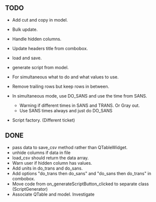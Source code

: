 ## TODO
- Add cut and copy in model.
- Bulk update.
- Handle hidden columns.
- Update headers title from combobox.
- load and save.
- generate script from model.

- For simultaneous what to do and what values to use.
- Remove trailing rows but keep rows in between.
- In simultaneous mode, use DO_SANS and use the time from SANS.
  - Warning if different times in SANS and TRANS. Or Gray out.
  - Use SANS times always and just do DO_SANS

- Script factory. (Different ticket)


## DONE
- pass data to save_csv method rather than QTableWidget.
- unhide columns if data in file
- load_csv should return the data array.
- Warn user if hidden column has values.
- Add units in do_trans and do_sans.
- Add options "do_trans then do_sans" and "do_sans then do_trans" in combobox.
- Move code from on_generateScriptButton_clicked to separate class (ScriptGenerator)
- Associate QTable and model. Investigate
